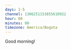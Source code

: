 ```yaml
---
days: 1-5
channel: 1306251153855610922
hour: 08
minutes: 00
timezone: America/Bogota
---
```


Good morning!
